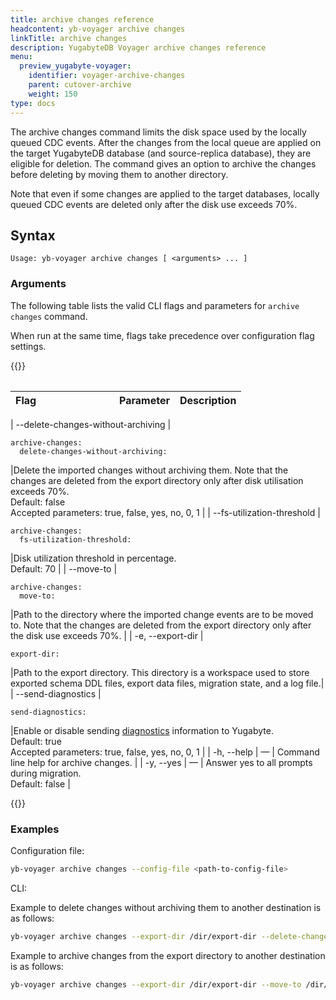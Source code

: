 ```yaml
---
title: archive changes reference
headcontent: yb-voyager archive changes
linkTitle: archive changes
description: YugabyteDB Voyager archive changes reference
menu:
  preview_yugabyte-voyager:
    identifier: voyager-archive-changes
    parent: cutover-archive
    weight: 150
type: docs
---
```


The archive changes command limits the disk space used by the locally queued CDC events. After the changes from the local queue are applied on the target YugabyteDB database (and source-replica database), they are eligible for deletion. The command gives an option to archive the changes before deleting by moving them to another directory.

Note that even if some changes are applied to the target databases, locally queued CDC events are deleted only after the disk use exceeds 70%.

## Syntax

```text
Usage: yb-voyager archive changes [ <arguments> ... ]
```

### Arguments

The following table lists the valid CLI flags and parameters for `archive changes` command.

When run at the same time, flags take precedence over configuration flag settings.

{{<table>}}

| <div style="width:150px">Flag</div> | Parameter | Description |
| :--- | :-------- | :---------- |

| --delete-changes-without-archiving |

```yaml{.nocopy}
archive-changes:
  delete-changes-without-archiving:
```

|Delete the imported changes without archiving them. Note that the changes are deleted from the export directory only after disk utilisation exceeds 70%. <br>Default: false <br> Accepted parameters: true, false, yes, no, 0, 1 |
| --fs-utilization-threshold |

```yaml{.nocopy}
archive-changes:
  fs-utilization-threshold:
```

|Disk utilization threshold in percentage. <br>Default: 70 |
| --move-to |

```yaml{.nocopy}
archive-changes:
  move-to:
```

|Path to the directory where the imported change events are to be moved to. Note that the changes are deleted from the export directory only after the disk use exceeds 70%. |
| -e, --export-dir |

```yaml{.nocopy}
export-dir:
```

|Path to the export directory. This directory is a workspace used to store exported schema DDL files, export data files, migration state, and a log file.|
| --send-diagnostics |

```yaml{.nocopy}
send-diagnostics:
```

|Enable or disable sending [diagnostics](../../../reference/diagnostics-report/) information to Yugabyte. <br>Default: true<br> Accepted parameters: true, false, yes, no, 0, 1 |
| -h, --help | — | Command line help for archive changes. |
| -y, --yes | — | Answer yes to all prompts during migration. <br>Default: false |

{{</table>}}

### Examples

Configuration file:

```sh
yb-voyager archive changes --config-file <path-to-config-file>
```

CLI:

Example to delete changes without archiving them to another destination is as follows:

```sh
yb-voyager archive changes --export-dir /dir/export-dir --delete-changes-without-archiving true
```

Example to archive changes from the export directory to another destination is as follows:

```sh
yb-voyager archive changes --export-dir /dir/export-dir --move-to /dir/archived-changes-dir
```
